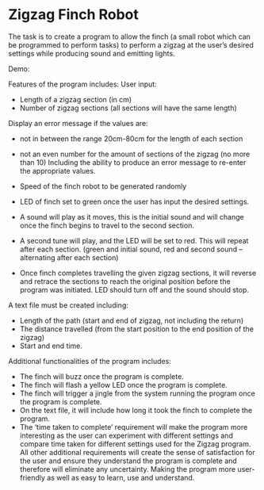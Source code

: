 # Zigzag Finch Robot
The task is to create a program to allow the finch (a small robot which can be programmed to perform tasks) to perform a zigzag at the user’s desired settings while producing sound and emitting lights.

Demo: 

Features of the program includes: 
 User input: 
*  Length of a zigzag section (in cm) 
*  Number of zigzag sections (all sections will have the same length) 

Display an error message if the values are: 
*  not in between the range 20cm-80cm for the length of each section 
*  not an even number for the amount of sections of the zigzag (no more than 10) Including the ability to produce an error message to re-enter the appropriate values. 

*  Speed of the finch robot to be generated randomly  

*  LED of finch set to green once the user has input the desired settings.

*  A sound will play as it moves, this is the initial sound and will change once the finch begins to travel to the second section. 

*  A second tune will play, and the LED will be set to red.  This will repeat after each section. 
(green and initial sound, red and second sound – alternating after each section) 

*  Once finch completes travelling the given zigzag sections, it will reverse and 
retrace the sections to reach the original position before the program was initiated.
LED should turn off and the sound should stop. 

A text file must be created including: 
*  Length of the path (start and end of zigzag, not including the return) 
*  The distance travelled (from the start position to the end position of the zigzag) 
*  Start and end time. 

Additional functionalities of the program includes:  
*  The finch will buzz once the program is complete. 
*  The finch will flash a yellow LED once the program is complete. 
*  The finch will trigger a jingle from the system running the program once the program is complete.  
*  On the text file, it will include how long it took the finch to complete the program. 
*  The ‘time taken to complete’ requirement will make the program more interesting as the user can experiment with different settings and compare time taken for different settings used for the Zigzag program. All other additional requirements will create the sense of satisfaction for the user and ensure they understand the program is complete and therefore will eliminate any uncertainty. Making the program more user-friendly as well as easy to learn, use and understand.
